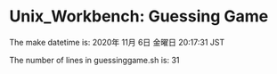 # Unix_Workbench: Guessing Game


The make datetime is: 
2020年 11月  6日 金曜日 20:17:31 JST


The number of lines in guessinggame.sh is: 
31
